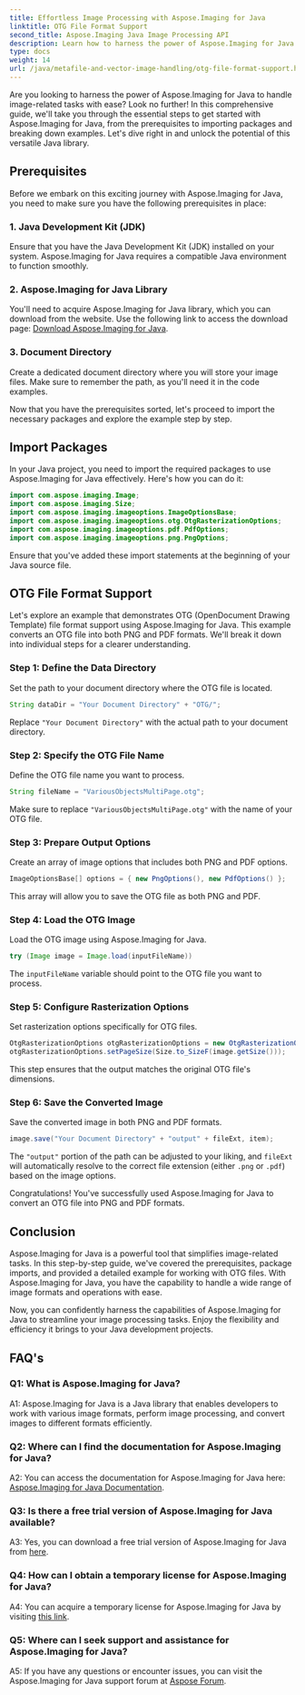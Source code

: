 ```yaml
---
title: Effortless Image Processing with Aspose.Imaging for Java
linktitle: OTG File Format Support
second_title: Aspose.Imaging Java Image Processing API
description: Learn how to harness the power of Aspose.Imaging for Java in this step-by-step guide. Optimize your image processing with ease.
type: docs
weight: 14
url: /java/metafile-and-vector-image-handling/otg-file-format-support.html/
---
```

Are you looking to harness the power of Aspose.Imaging for Java to handle image-related tasks with ease? Look no further! In this comprehensive guide, we'll take you through the essential steps to get started with Aspose.Imaging for Java, from the prerequisites to importing packages and breaking down examples. Let's dive right in and unlock the potential of this versatile Java library.

## Prerequisites

Before we embark on this exciting journey with Aspose.Imaging for Java, you need to make sure you have the following prerequisites in place:

### 1. Java Development Kit (JDK)

Ensure that you have the Java Development Kit (JDK) installed on your system. Aspose.Imaging for Java requires a compatible Java environment to function smoothly.

### 2. Aspose.Imaging for Java Library

You'll need to acquire Aspose.Imaging for Java library, which you can download from the website. Use the following link to access the download page: [Download Aspose.Imaging for Java](https://releases.aspose.com/imaging/java/).

### 3. Document Directory

Create a dedicated document directory where you will store your image files. Make sure to remember the path, as you'll need it in the code examples.

Now that you have the prerequisites sorted, let's proceed to import the necessary packages and explore the example step by step.

## Import Packages

In your Java project, you need to import the required packages to use Aspose.Imaging for Java effectively. Here's how you can do it:

```java
import com.aspose.imaging.Image;
import com.aspose.imaging.Size;
import com.aspose.imaging.imageoptions.ImageOptionsBase;
import com.aspose.imaging.imageoptions.otg.OtgRasterizationOptions;
import com.aspose.imaging.imageoptions.pdf.PdfOptions;
import com.aspose.imaging.imageoptions.png.PngOptions;
```

Ensure that you've added these import statements at the beginning of your Java source file.

## OTG File Format Support

Let's explore an example that demonstrates OTG (OpenDocument Drawing Template) file format support using Aspose.Imaging for Java. This example converts an OTG file into both PNG and PDF formats. We'll break it down into individual steps for a clearer understanding.

### Step 1: Define the Data Directory

Set the path to your document directory where the OTG file is located.

```java
String dataDir = "Your Document Directory" + "OTG/";
```

Replace `"Your Document Directory"` with the actual path to your document directory.

### Step 2: Specify the OTG File Name

Define the OTG file name you want to process.

```java
String fileName = "VariousObjectsMultiPage.otg";
```

Make sure to replace `"VariousObjectsMultiPage.otg"` with the name of your OTG file.

### Step 3: Prepare Output Options

Create an array of image options that includes both PNG and PDF options.

```java
ImageOptionsBase[] options = { new PngOptions(), new PdfOptions() };
```

This array will allow you to save the OTG file as both PNG and PDF.

### Step 4: Load the OTG Image

Load the OTG image using Aspose.Imaging for Java.

```java
try (Image image = Image.load(inputFileName))
```

The `inputFileName` variable should point to the OTG file you want to process.

### Step 5: Configure Rasterization Options

Set rasterization options specifically for OTG files.

```java
OtgRasterizationOptions otgRasterizationOptions = new OtgRasterizationOptions();
otgRasterizationOptions.setPageSize(Size.to_SizeF(image.getSize()));
```

This step ensures that the output matches the original OTG file's dimensions.

### Step 6: Save the Converted Image

Save the converted image in both PNG and PDF formats.

```java
image.save("Your Document Directory" + "output" + fileExt, item);
```

The `"output"` portion of the path can be adjusted to your liking, and `fileExt` will automatically resolve to the correct file extension (either `.png` or `.pdf`) based on the image options.

Congratulations! You've successfully used Aspose.Imaging for Java to convert an OTG file into PNG and PDF formats.

## Conclusion

Aspose.Imaging for Java is a powerful tool that simplifies image-related tasks. In this step-by-step guide, we've covered the prerequisites, package imports, and provided a detailed example for working with OTG files. With Aspose.Imaging for Java, you have the capability to handle a wide range of image formats and operations with ease.

Now, you can confidently harness the capabilities of Aspose.Imaging for Java to streamline your image processing tasks. Enjoy the flexibility and efficiency it brings to your Java development projects.

## FAQ's

### Q1: What is Aspose.Imaging for Java?

A1: Aspose.Imaging for Java is a Java library that enables developers to work with various image formats, perform image processing, and convert images to different formats efficiently.

### Q2: Where can I find the documentation for Aspose.Imaging for Java?

A2: You can access the documentation for Aspose.Imaging for Java here: [Aspose.Imaging for Java Documentation](https://reference.aspose.com/imaging/java/).

### Q3: Is there a free trial version of Aspose.Imaging for Java available?

A3: Yes, you can download a free trial version of Aspose.Imaging for Java from [here](https://releases.aspose.com/).

### Q4: How can I obtain a temporary license for Aspose.Imaging for Java?

A4: You can acquire a temporary license for Aspose.Imaging for Java by visiting [this link](https://purchase.aspose.com/temporary-license/).

### Q5: Where can I seek support and assistance for Aspose.Imaging for Java?

A5: If you have any questions or encounter issues, you can visit the Aspose.Imaging for Java support forum at [Aspose Forum](https://forum.aspose.com/).
